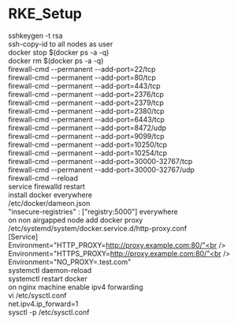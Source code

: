 # RKE_Setup
sshkeygen -t rsa <br />
ssh-copy-id to all nodes as user<br />
docker stop $(docker ps -a -q)<br />
docker rm $(docker ps -a -q)<br />
firewall-cmd --permanent --add-port=22/tcp<br />
firewall-cmd --permanent --add-port=80/tcp<br />
firewall-cmd --permanent --add-port=443/tcp<br />
firewall-cmd --permanent --add-port=2376/tcp<br />
firewall-cmd --permanent --add-port=2379/tcp<br />
firewall-cmd --permanent --add-port=2380/tcp<br />
firewall-cmd --permanent --add-port=6443/tcp<br />
firewall-cmd --permanent --add-port=8472/udp<br />
firewall-cmd --permanent --add-port=9099/tcp<br />
firewall-cmd --permanent --add-port=10250/tcp<br />
firewall-cmd --permanent --add-port=10254/tcp<br />
firewall-cmd --permanent --add-port=30000-32767/tcp<br />
firewall-cmd --permanent --add-port=30000-32767/udp<br />
firewall-cmd --reload<br />
service firewalld restart<br />
install docker everywhere<br />
/etc/docker/dameon.json<br />
"insecure-registries" : ["registry:5000"] everywhere<br />
on non airgapped node add docker proxy<br />
/etc/systemd/system/docker.service.d/http-proxy.conf<br />
[Service]<br />
Environment="HTTP_PROXY=http://proxy.example.com:80/"<br />
Environment="HTTPS_PROXY=http://proxy.example.com:80/"<br />
Environment="NO_PROXY=.test.com"<br />
systemctl daemon-reload<br />
systemctl restart docker<br />
on nginx machine enable ipv4 forwarding<br />
vi /etc/sysctl.conf<br />
net.ipv4.ip_forward=1<br />
sysctl -p /etc/sysctl.conf<br />
